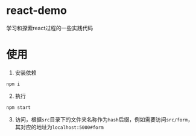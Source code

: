 # react-demo
学习和探索react过程的一些实践代码

# 使用
1. 安装依赖
```
npm i
```

2. 执行
```
npm start
```

3. 访问，根据`src`目录下的文件夹名称作为`hash`后缀，例如需要访问`src/form`，其对应的地址为`localhost:5000#form`